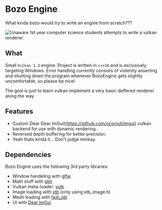 # Bozo Engine
What kinda bozo would try to write an engine from scratch???

![Unaware 1st year computer science students attempts to write a vulkan renderer.](https://cdn.discordapp.com/attachments/707920399752626247/1123779412769386619/vulkan_unaware.png)

## What
Small `Vulkan 1.3` engine. Project is written in `c++20` and is exclusively targeting Windows. Error handling currently consists of violently asserting and shutting down the program whenever BozoEngine gets slightly uncomfortable, so please be nice!

The goal is just to learn vulkan implement a very basic deffered renderer along the way.

## Features
- Custom Dear Dear ImGui](https://github.com/ocornut/imgui) vulkan backend for use with dynamic rendering.
- Reversed depth buffering for better precision.
- Yeah thats kinda it... Don't judge mmkay.

## Dependencies
Bozo Engine uses the following 3rd party libraries:
- Window handeling with [glfw](https://github.com/glfw/glfw)
- Math stuff with [glm](https://github.com/g-truc/glm)
- Vulkan meta-loader: [volk](https://github.com/zeux/volk)
- Image loading with [stb](https://github.com/nothings/stb) (only using stb_image.h)
- Mesh loading with [fast_obj](https://github.com/thisistherk/fast_obj)
- UI with [Dear ImGui](https://github.com/ocornut/imgui)
